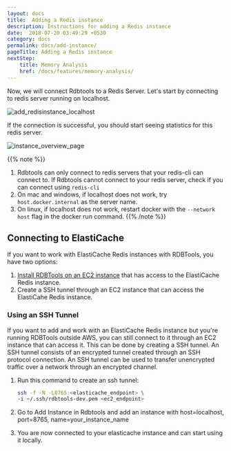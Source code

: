 ```yaml
---
layout: docs
title:  Adding a Redis instance
description: Instructions for adding a Redis instance
date:  2018-07-20 03:49:29 +0530
category: docs
permalink: docs/add-instance/
pageTitle: Adding a Redis instance
nextStep:
    title: Memory Analysis
    href: /docs/features/memory-analysis/
---
```

Now, we will connect Rdbtools to a Redis Server. Let's start by connecting to redis server running on localhost.

![add_redisinstance_localhost](/images/ri/add_redisinstance_localhost.png)

If the connection is successful, you should start seeing statistics for this redis server.

![instance_overview_page](/images/ri/instance_overview_page.png)

{{% note %}}
1. Rdbtools can only connect to redis servers that your redis-cli can connect to. If Rdbtools cannot connect to your redis server, check if you can connect using `redis-cli`
1. On mac and windows, if localhost does not work, try `host.docker.internal` as the server name.
1. On linux, if localhost does not work, restart docker with the `--network host` flag in the docker run command.
{{% /note %}}

## Connecting to ElastiCache

If you want to work with ElastiCache Redis instances with RDBTools, you have two options:

1. [Install RDBTools on an EC2 instance](/docs/install/ec2/) that has access to the ElastiCache Redis instance.
1. Create a SSH tunnel through an EC2 instance that can access the ElastiCahe Redis instance.

### Using an SSH Tunnel

If you want to add and work with an ElastiCache Redis instance but you're running RDBTools outside AWS, you  can still connect to it through an EC2 instance that can access it. This can be done by creating a SSH tunnel. An SSH tunnel consists of an encrypted tunnel created through an SSH protocol connection. An SSH tunnel can be used to transfer unencrypted traffic over a network through an encrypted channel.

1. Run this command to create an ssh tunnel:

    ```bash
    ssh -f -N -L8765:<elasticache_endpoint> \
    -i ~/.ssh/rdbtools-dev.pem <ec2_endpoint>
    ```

1. Go to Add Instance in Rdbtools and add an instance with host=localhost, port=8765,
   name=your_instance_name

1. You are now connected to your elasticache instance and can start using it locally.
